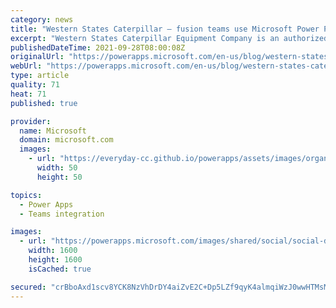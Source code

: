 ```yaml
---
category: news
title: "Western States Caterpillar – fusion teams use Microsoft Power Platform to build mobile apps for field staff"
excerpt: "Western States Caterpillar Equipment Company is an authorized Caterpillar dealer with over thousand employees and seventeen stores across five mountain states in the United States. They found creative ways to use a combination of low code and code-first solutions, with IT and business working in fusion"
publishedDateTime: 2021-09-28T08:00:08Z
originalUrl: "https://powerapps.microsoft.com/en-us/blog/western-states-caterpillar-fusion-teams-use-microsoft-power-platform-to-build-mobile-apps-for-field-staff/"
webUrl: "https://powerapps.microsoft.com/en-us/blog/western-states-caterpillar-fusion-teams-use-microsoft-power-platform-to-build-mobile-apps-for-field-staff/"
type: article
quality: 71
heat: 71
published: true

provider:
  name: Microsoft
  domain: microsoft.com
  images:
    - url: "https://everyday-cc.github.io/powerapps/assets/images/organizations/microsoft.com-50x50.jpg"
      width: 50
      height: 50

topics:
  - Power Apps
  - Teams integration

images:
  - url: "https://powerapps.microsoft.com/images/shared/social/social-default-image.png"
    width: 1600
    height: 1600
    isCached: true

secured: "crBboAxd1scv8YCK8NzVhDrDY4aiZvE2C+Dp5LZf9qyK4almqiWzJ0wwHTMsMzYvNmo0hDlWqqMhXwrLMu8dHpdyyl+U6/L4DnCW4cwR0sDZ4RAMXyf8oEmQbQ2kr6epO9ihTDjUK6BQpPhYVtKX+lcIb5zvSxAdTAqjnRBnfYvn3PJ2jcaOOc/yV68YDul5atAJdhg98wXalFw82gRuOCWNu9ZyyZA634psEJrbqLoq7rU97Qbh/tMV16tyC4KWA6AfVw0Xbt5WWjyt5XvxLBZXOSr0pSaOLe7ExZfISasM2qGACWPd7FrrrWtEUPVciNDUYUsRN4tEWbJsKqEiT5ucr4wRRXfrTGwXPKG9Tj8=;Xp8xWYL0Sb6TRMBkov+OmA=="
---
```


